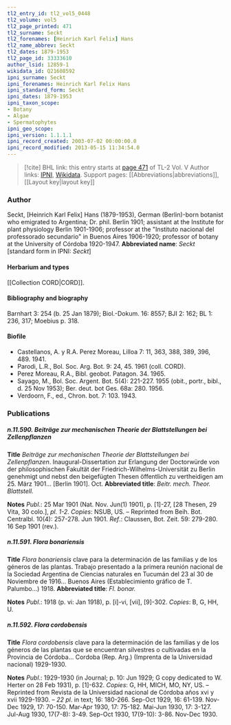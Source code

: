 ```yaml
---
tl2_entry_id: tl2_vol5_0448
tl2_volume: vol5
tl2_page_printed: 471
tl2_surname: Seckt
tl2_forenames: [Heinrich Karl Felix] Hans
tl2_name_abbrev: Seckt
tl2_dates: 1879-1953
tl2_page_id: 33333610
author_lsid: 12859-1
wikidata_id: Q21608592
ipni_surname: Seckt
ipni_forenames: Heinrich Karl Felix Hans
ipni_standard_form: Seckt
ipni_dates: 1879-1953
ipni_taxon_scope: 
- Botany
- Algae
- Spermatophytes
ipni_geo_scope: 
ipni_version: 1.1.1.1
ipni_record_created: 2003-07-02 00:00:00.0
ipni_record_modified: 2013-05-15 11:34:54.0
---
```


> [!cite] BHL link: this entry starts at [page 471](https://www.biodiversitylibrary.org/page/33333610) of TL-2 Vol. V
> Author links: [IPNI](https://www.ipni.org/a/12859-1), [Wikidata](https://www.wikidata.org/wiki/Q21608592). Support pages: [[Abbreviations|abbreviations]], [[Layout key|layout key]]

### Author

Seckt, \[Heinrich Karl Felix\] Hans (1879-1953), German (Berlin)-born botanist who emigrated to Argentina; Dr. phil. Berlin 1901; assistant at the Institute for plant physiology Berlin 1901-1906; professor at the "Instituto nacional del professorado secundario" in Buenos Aires 1906-1920; professor of botany at the University of Córdoba 1920-1947. 
**Abbreviated name**: *Seckt* \[standard form in IPNI: *Seckt*\]

#### Herbarium and types

[[Collection CORD|CORD]].

#### Bibliography and biography

Barnhart 3: 254 (b. 25 Jan 1879); Biol.-Dokum. 16: 8557; BJI 2: 162; BL 1: 236, 317; Moebius p. 318.

#### Biofile

- Castellanos, A. y R.A. Perez Moreau, Lilloa 7: 11, 363, 388, 389, 396, 489. 1941.
- Parodi, L.R., Bol. Soc. Arg. Bot. 9: 24, 45. 1961 (coll. CORD).
- Perez Moreau, R.A., Bibl. geobot. Patagon. 34. 1965.
- Sayago, M., Bol. Soc. Argent. Bot. 5(4): 221-227. 1955 (obit., portr., bibl., d. 25 Nov 1953); Ber. deut. bot Ges. 68a: 280. 1956.
- Verdoorn, F., ed., Chron. bot. 7: 103. 1943.

### Publications

##### n.11.590. Beiträge zur mechanischen Theorie der Blattstellungen bei Zellenpflanzen

**Title**
*Beiträge zur mechanischen Theorie der Blattstellungen bei Zellenpflanzen*. Inaugural-Dissertation zur Erlangung der Doctorwürde von der philosophischen Fakultät der Friedrich-Wilhelms-Universität zu Berlin genehmigt und nebst den beigefügten Thesen öffentlich zu vertheidigen am 25. März 1901... \[Berlin 1901\]. Oct.
**Abbreviated title**: *Beitr. mech. Theor. Blattstell.*

**Notes**
*Publ*.: 25 Mar 1901 (Nat. Nov. Jun(1) 1901), p. \[1\]-27, \[28 Thesen, 29 Vita, 30 colo.\], *pl. 1-2. Copies*: NSUB, US. – Reprinted from Beih. Bot. Centralbl. 10(4): 257-278. Jun 1901.
*Ref*.: Claussen, Bot. Zeit. 59: 279-280. 16 Sep 1901 (rev.).

##### n.11.591. Flora bonariensis

**Title**
*Flora bonariensis* clave para la determinación de las familias y de los géneros de las plantas. Trabajo presentado a la primera reunión nacional de la Sociedad Argentina de Ciencias naturales en Tucumán del 23 al 30 de Noviembre de 1916... Buenos Aires (Establecimiento gráfico de T. Palumbo...) 1918.
**Abbreviated title**: *Fl. bonar.*

**Notes**
*Publ*.: 1918 (p. vi: Jan 1918), p. \[i\]-vi, \[vii\], \[9\]-302. *Copies*: B, G, HH, U.

##### n.11.592. Flora cordobensis

**Title**
*Flora cordobensis* clave para la determinación de las familias y de los géneros de las plantas que se encuentran silvestres o cultivadas en la Provincia de Córdoba... Cordoba (Rep. Arg.) (Imprenta de la Universidad nacional) 1929-1930.

**Notes**
*Publ*.: 1929-1930 (in Journal; p. 10: Jun 1929; G copy dedicated to W. Herter on 28 Feb 1931), p. \[1\]-632. *Copies*: G, HH, MICH, MO, NY, US. – Reprinted from Revista de la Universidad nacional de Córdoba años xvi y xvii 1929-1930. – *22 pl*. in text; 16: 180-266. Sep-Oct 1929, 16: 61-139. Nov-Dec 1929, 17: 70-150. Mar-Apr 1930, 17: 75-182. Mai-Jun 1930, 17: 3-127. Jul-Aug 1930, 17(7-8): 3-49. Sep-Oct 1930, 17(9-10): 3-86. Nov-Dec 1930.

